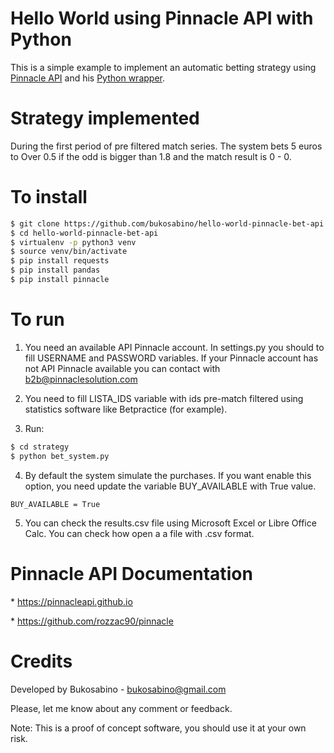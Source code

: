 # Hello World using Pinnacle API with Python

This is a simple example to implement an automatic betting strategy using [Pinnacle API](https://pinnacleapi.github.io) and his [Python wrapper](https://github.com/rozzac90/pinnacle).

# Strategy implemented

During the first period of pre filtered match series. The system bets 5 euros to Over 0.5 if the odd is bigger than 1.8 and the match result is 0 - 0.

# To install

```bash
$ git clone https://github.com/bukosabino/hello-world-pinnacle-bet-api
$ cd hello-world-pinnacle-bet-api
$ virtualenv -p python3 venv
$ source venv/bin/activate
$ pip install requests
$ pip install pandas
$ pip install pinnacle
```

# To run

1. You need an available API Pinnacle account. In settings.py you should to fill USERNAME and PASSWORD variables. If your Pinnacle account has not API Pinnacle available you can contact with b2b@pinnaclesolution.com

2. You need to fill LISTA_IDS variable with ids pre-match filtered using statistics software like Betpractice (for example).

3. Run:

```bash
$ cd strategy
$ python bet_system.py
```

4. By default the system simulate the purchases. If you want enable this option, you need update the variable BUY_AVAILABLE with True value.

```
BUY_AVAILABLE = True
```

5. You can check the results.csv file using Microsoft Excel or Libre Office Calc. You can check how open a a file with .csv format.

# Pinnacle API Documentation

* https://pinnacleapi.github.io

* https://github.com/rozzac90/pinnacle

# Credits

Developed by Bukosabino - bukosabino@gmail.com

Please, let me know about any comment or feedback.

Note: This is a proof of concept software, you should use it at your own risk.
